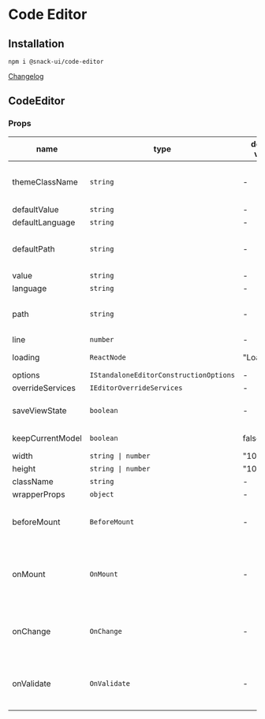 # Code Editor

## Installation
`npm i @snack-ui/code-editor`

[Changelog](./CHANGELOG.md)



[//]: DOCUMENTATION_SECTION_START
[//]: THIS_SECTION_IS_AUTOGENERATED_PLEASE_DONT_EDIT_IT
## CodeEditor
### Props
| name | type | default value | description |
|------|------|---------------|-------------|
| themeClassName | `string` | - | Класснейм подключенной темы (из хука useThemeConfig() или ThemeProvider) <br> По дефолту берется значение из useTheme внутри |
| defaultValue | `string` | - | Default value of the current model |
| defaultLanguage | `string` | - | Default language of the current model |
| defaultPath | `string` | - | Default path of the current model Will be passed as the third argument to `.createModel` method `monaco.editor.createModel(..., ..., monaco.Uri.parse(defaultPath))` |
| value | `string` | - | Value of the current model |
| language | `string` | - | Language of the current model |
| path | `string` | - | Path of the current model Will be passed as the third argument to `.createModel` method `monaco.editor.createModel(..., ..., monaco.Uri.parse(defaultPath))` |
| line | `number` | - | The line to jump on it |
| loading | `ReactNode` | "Loading..." | The loading screen before the editor will be mounted |
| options | `IStandaloneEditorConstructionOptions` | - | IStandaloneEditorConstructionOptions |
| overrideServices | `IEditorOverrideServices` | - | IEditorOverrideServices |
| saveViewState | `boolean` | - | Indicator whether to save the models' view states between model changes or not Defaults to true |
| keepCurrentModel | `boolean` | false | Indicator whether to dispose the current model when the Editor is unmounted or not |
| width | `string \| number` | "100%" | Width of the editor wrapper |
| height | `string \| number` | "100%" | Height of the editor wrapper |
| className | `string` | - | Class name for the editor container |
| wrapperProps | `object` | - | Props applied to the wrapper element |
| beforeMount | `BeforeMount` | - | Signature: function(monaco: Monaco) => void An event is emitted before the editor is mounted It gets the monaco instance as a first argument Defaults to "noop" |
| onMount | `OnMount` | - | Signature: function(editor: monaco.editor.IStandaloneCodeEditor, monaco: Monaco) => void An event is emitted when the editor is mounted It gets the editor instance as a first argument and the monaco instance as a second Defaults to "noop" |
| onChange | `OnChange` | - | Signature: function(value: string \| undefined, ev: monaco.editor.IModelContentChangedEvent) => void An event is emitted when the content of the current model is changed |
| onValidate | `OnValidate` | - | Signature: function(markers: monaco.editor.IMarker[]) => void An event is emitted when the content of the current model is changed and the current model markers are ready Defaults to "noop" |


[//]: DOCUMENTATION_SECTION_END
